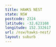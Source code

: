 ```yaml
---
title: HAWKS NEST
state: NSW
postcode: 2324
latitude: -32.623108
longitude: 152.332617
url: /nsw/hawks-nest/
layout: suburb
---
```

